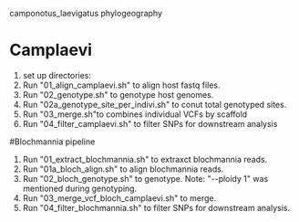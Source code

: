 

camponotus_laevigatus phylogeography
# Camplaevi
1. set up directories: 
2. Run "01_align_camplaevi.sh" to align host fastq files.
3. Run "02_genotype.sh" to genotype host genomes.
4. Run "02a_genotype_site_per_indivi.sh" to conut total genotyped sites.
5. Run "03_merge.sh"to combines individual VCFs by scaffold
6. Run "04_filter_camplaevi.sh" to filter SNPs for downstream analysis

#Blochmannia pipeline 
1. Run "01_extract_blochmannia.sh" to extraxct blochmannia reads.
2. Run "01a_bloch_align.sh" to align blochmannia reads.
3. Run "02_bloch_genotype.sh" to genotype. Note: "--ploidy 1" was mentioned during genotyping.
4. Run "03_merge_vcf_bloch_camplaevi.sh" to merge.
5. Run "04_filter_blochmannia.sh" to filter SNPs for downstream analysis.
